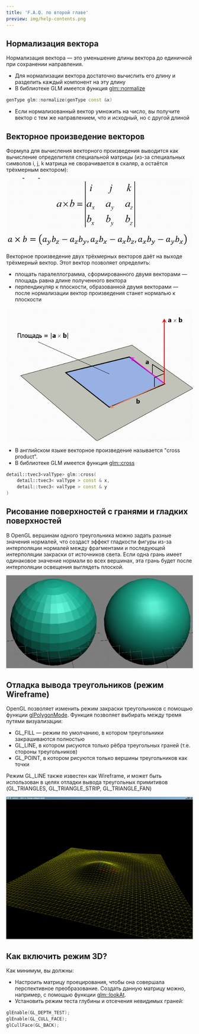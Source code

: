 ```yaml
---
title: 'F.A.Q. по второй главе'
preview: img/help-contents.png
---
```


## Нормализация вектора

Нормализация вектора — это уменьшение длины вектора до единичной при сохранении направления.

- Для нормализации вектора достаточно вычислить его длину и разделить каждый компонент на эту длину
- В библиотеке GLM имеется функция [glm::normalize](https://glm.g-truc.net/0.9.4/api/a00131.html#ga68b931c228750eeba844c273c54ca43d)

```cpp
genType glm::normalize(genType const &x)
```

- Если нормализованный вектор умножить на число, вы получите вектор с тем же направлением, что и исходный, но с другой длиной

## Векторное произведение векторов

Формула для вычисления векторного произведения выводится как вычисление определителя специальной матрицы (из-за специальных символов i, j, k матрица не сворачивается в скаляр, а остаётся трёхмерным вектором):

![Формула](figures/cross_product.png)

Векторное произведение двух трёхмерных векторов даёт на выходе трёхмерный вектор. Этот вектор позволяет определить:

- площать паралеллограмма, сформированного двумя векторами — площадь равна длине полученного вектора
- перпендикуляр к плоскости, образованной двумя векторами — после нормализации вектор произведения станет нормалью к плоскости

![Иллюстрация](figures/crosspod_area.png)

- В английском языке векторное произведение называется "cross product".
- В библиотеке GLM имеется функция [glm::cross](https://glm.g-truc.net/0.9.4/api/a00131.html#gaa127ddc9d38f715125f91742d399eb6f)

```cpp
detail::tvec3<valType> glm::cross(
	detail::tvec3< valType > const & x,
	detail::tvec3< valType > const & y
)
```

## Рисование поверхностей с гранями и гладких поверхностей

В OpenGL вершинам одного треугольника можно задать разные значения нормалей, что создаст эффект гладкости фигуры из-за интерполяции нормалей между фрагментами и последующей интерполяции закраски от источников света. Если одна грань имеет одинаковое значение нормали во всех вершинах, эта грань будет после интерполяции освещения выглядеть плоской.

![Иллюстрация](figures/flat_and_soft_surfaces.png)

## Отладка вывода треугольников (режим Wireframe)

OpenGL позволяет изменить режим закраски треугольников с помощью функции [glPolygonMode](https://www.opengl.org/sdk/docs/man/html/glPolygonMode.xhtml). Функция позволяет выбирать между тремя путями визуализации:

- GL_FILL — режим по умолчанию, в котором треугольники закрашиваются полностью
- GL_LINE, в котором рисуются только рёбра треугольных граней (т.е. стороны треугольников)
- GL_POINT, в котором рисуются только вершины треугольников как точки

Режим GL_LINE также известен как Wireframe, и может быть использован в целях отладки вывода треугольных примитивов (GL_TRIANGLES, GL_TRIANGLE_STRIP, GL_TRIANGLE_FAN)

![Иллюстрация](figures/wireframe_drawing.png)

## Как включить режим 3D?

Как минимум, вы должны:

- Настроить матрицу проецирования, чтобы она совершала перспективное преобразование. Создать данную матрицу можно, например, с помощью функции [glm::lookAt](http://stackoverflow.com/questions/21830340/understanding-glmlookat).
- Установить режим теста глубины и отсечения невидимых граней:

```cpp
glEnable(GL_DEPTH_TEST);
glEnable(GL_CULL_FACE);
glCullFace(GL_BACK);
```
